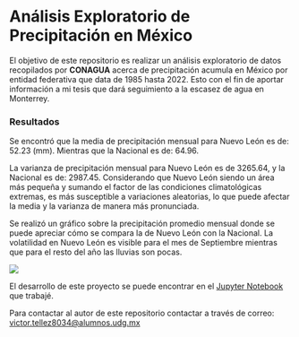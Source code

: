 # Análisis Exploratorio de Precipitación en México

El objetivo de este repositorio es realizar un análisis exploratorio de datos recopilados por **CONAGUA** acerca de precipitación acumula en México por entidad federativa que data de 1985 hasta 2022. Esto con el fin de aportar información a mi tesis que dará seguimiento a la escasez de agua en Monterrey.

### Resultados
Se encontró que la media de precipitación mensual para Nuevo León es de: 52.23 (mm). Mientras que la Nacional es de: 64.96.

La varianza de precipitación mensual para Nuevo León es de 3265.64, y la Nacional es de: 2987.45.
Considerando que Nuevo León siendo un área más pequeña y sumando el factor de las condiciones climatológicas extremas, es más susceptible a variaciones aleatorias, lo que puede afectar la media y la varianza de manera más pronunciada.

Se realizó un gráfico sobre la precipitación promedio mensual donde se puede apreciar cómo se compara la de Nuevo León con la Nacional. La volatilidad en Nuevo León es visible para el mes de Septiembre mientras que para el resto del año las lluvias son pocas.

![](https://github.com/victortg95/EDA_precipitacion_Mexico/blob/main/results/precipitacion_avg_mensual.png)

El desarrollo de este proyecto se puede encontrar en el [Jupyter Notebook](https://github.com/victortg95/EDA_precipitacion_Mexico/blob/main/EDA_precipitacion_Mexico.ipynb) que trabajé.

Para contactar al autor de este repositorio contactar a través de correo: victor.tellez8034@alumnos.udg.mx
